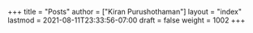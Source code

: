+++
title = "Posts"
author = ["Kiran Purushothaman"]
layout = "index"
lastmod = 2021-08-11T23:33:56-07:00
draft = false
weight = 1002
+++
